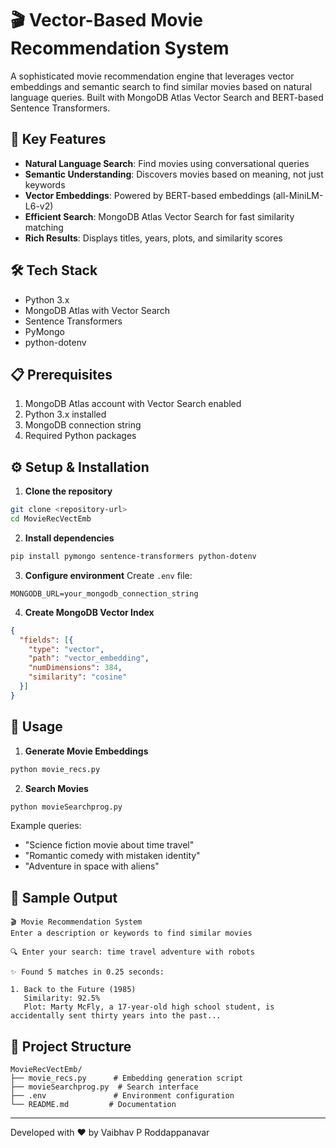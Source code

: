 # 🎬 Vector-Based Movie Recommendation System

A sophisticated movie recommendation engine that leverages vector embeddings and semantic search to find similar movies based on natural language queries. Built with MongoDB Atlas Vector Search and BERT-based Sentence Transformers.

## 🌟 Key Features

- **Natural Language Search**: Find movies using conversational queries
- **Semantic Understanding**: Discovers movies based on meaning, not just keywords
- **Vector Embeddings**: Powered by BERT-based embeddings (all-MiniLM-L6-v2)
- **Efficient Search**: MongoDB Atlas Vector Search for fast similarity matching
- **Rich Results**: Displays titles, years, plots, and similarity scores

## 🛠️ Tech Stack

- Python 3.x
- MongoDB Atlas with Vector Search
- Sentence Transformers
- PyMongo
- python-dotenv

## 📋 Prerequisites

1. MongoDB Atlas account with Vector Search enabled
2. Python 3.x installed
3. MongoDB connection string
4. Required Python packages

## ⚙️ Setup & Installation

1. **Clone the repository**
```bash
git clone <repository-url>
cd MovieRecVectEmb
```

2. **Install dependencies**
```bash
pip install pymongo sentence-transformers python-dotenv
```

3. **Configure environment**
Create `.env` file:
```
MONGODB_URL=your_mongodb_connection_string
```

4. **Create MongoDB Vector Index**
```json
{
  "fields": [{
    "type": "vector",
    "path": "vector_embedding",
    "numDimensions": 384,
    "similarity": "cosine"
  }]
}
```

## 🚀 Usage

1. **Generate Movie Embeddings**
```bash
python movie_recs.py
```

2. **Search Movies**
```bash
python movieSearchprog.py
```

Example queries:
- "Science fiction movie about time travel"
- "Romantic comedy with mistaken identity"
- "Adventure in space with aliens"

## 📝 Sample Output

```
🎬 Movie Recommendation System
Enter a description or keywords to find similar movies

🔍 Enter your search: time travel adventure with robots

✨ Found 5 matches in 0.25 seconds:

1. Back to the Future (1985)
   Similarity: 92.5%
   Plot: Marty McFly, a 17-year-old high school student, is accidentally sent thirty years into the past...
```

## 📂 Project Structure

```
MovieRecVectEmb/
├── movie_recs.py      # Embedding generation script
├── movieSearchprog.py  # Search interface
├── .env               # Environment configuration
└── README.md         # Documentation
```


---
Developed with ❤️ by Vaibhav P Roddappanavar
